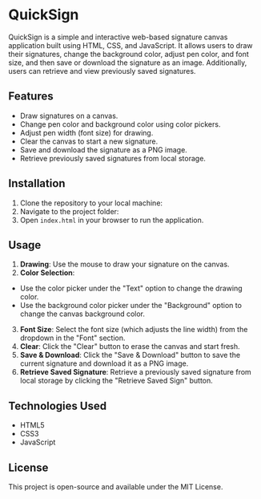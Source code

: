 # QuickSign

QuickSign is a simple and interactive web-based signature canvas application built using HTML, CSS, and JavaScript. It allows users to draw their signatures, change the background color, adjust pen color, and font size, and then save or download the signature as an image. Additionally, users can retrieve and view previously saved signatures.

## Features
- Draw signatures on a canvas.
- Change pen color and background color using color pickers.
- Adjust pen width (font size) for drawing.
- Clear the canvas to start a new signature.
- Save and download the signature as a PNG image.
- Retrieve previously saved signatures from local storage.

## Installation

1. Clone the repository to your local machine:
2. Navigate to the project folder:
3. Open `index.html` in your browser to run the application.

## Usage

1. **Drawing**: Use the mouse to draw your signature on the canvas.
2. **Color Selection**:
- Use the color picker under the "Text" option to change the drawing color.
- Use the background color picker under the "Background" option to change the canvas background color.
3. **Font Size**: Select the font size (which adjusts the line width) from the dropdown in the "Font" section.
4. **Clear**: Click the "Clear" button to erase the canvas and start fresh.
5. **Save & Download**: Click the "Save & Download" button to save the current signature and download it as a PNG image.
6. **Retrieve Saved Signature**: Retrieve a previously saved signature from local storage by clicking the "Retrieve Saved Sign" button.

## Technologies Used
- HTML5
- CSS3
- JavaScript

## License

This project is open-source and available under the MIT License.
